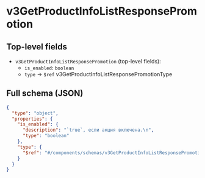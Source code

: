 # v3GetProductInfoListResponsePromotion

## Top-level fields
- `v3GetProductInfoListResponsePromotion` (top-level fields):
  - `is_enabled`: `boolean`
  - `type` → `$ref` v3GetProductInfoListResponsePromotionType

## Full schema (JSON)
```json
{
  "type": "object",
  "properties": {
    "is_enabled": {
      "description": "`true`, если акция включена.\n",
      "type": "boolean"
    },
    "type": {
      "$ref": "#/components/schemas/v3GetProductInfoListResponsePromotionType"
    }
  }
}
```
